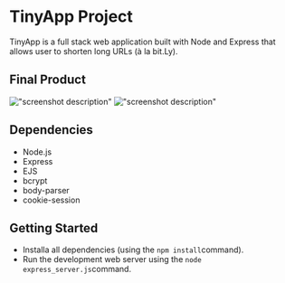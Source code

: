 # TinyApp Project

TinyApp is a full stack web application built with Node and Express that allows user to shorten long URLs (à la bit.Ly).

## Final Product

!["screenshot description"](#)
!["screenshot description"](#)

## Dependencies

- Node.js
- Express
- EJS
- bcrypt
- body-parser
- cookie-session

## Getting Started

- Installa all dependencies (using the `npm install`command).
- Run the development web server using the `node express_server.js`command.
